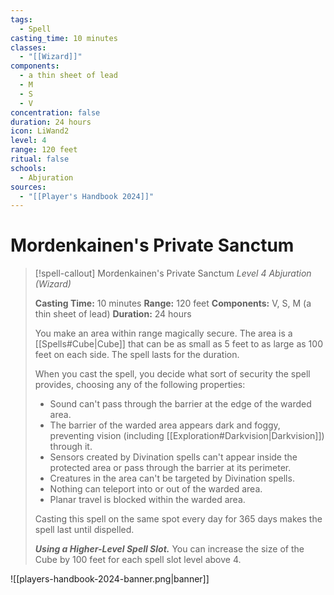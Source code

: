 ```yaml
---
tags:
  - Spell
casting_time: 10 minutes
classes:
  - "[[Wizard]]"
components:
  - a thin sheet of lead
  - M
  - S
  - V
concentration: false
duration: 24 hours
icon: LiWand2
level: 4
range: 120 feet
ritual: false
schools:
  - Abjuration
sources:
  - "[[Player's Handbook 2024]]"
---
```


# Mordenkainen's Private Sanctum

>[!spell-callout] Mordenkainen's Private Sanctum
>_Level 4 Abjuration (Wizard)_
>
>**Casting Time:** 10 minutes
>**Range:** 120 feet
>**Components:** V, S, M (a thin sheet of lead)
>**Duration:** 24 hours
>
>You make an area within range magically secure. The area is a [[Spells#Cube\|Cube]] that can be as small as 5 feet to as large as 100 feet on each side. The spell lasts for the duration.
>
>When you cast the spell, you decide what sort of security the spell provides, choosing any of the following properties:
>
>- Sound can't pass through the barrier at the edge of the warded area.
>- The barrier of the warded area appears dark and foggy, preventing vision (including [[Exploration#Darkvision\|Darkvision]]) through it.
>- Sensors created by Divination spells can't appear inside the protected area or pass through the barrier at its perimeter.
>- Creatures in the area can't be targeted by Divination spells.
>- Nothing can teleport into or out of the warded area.
>- Planar travel is blocked within the warded area.
>
>Casting this spell on the same spot every day for 365 days makes the spell last until dispelled.
>
>**_Using a Higher-Level Spell Slot._** You can increase the size of the Cube by 100 feet for each spell slot level above 4.


![[players-handbook-2024-banner.png|banner]]
